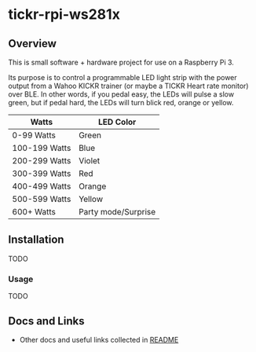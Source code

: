 # tickr-rpi-ws281x

## Overview

This is small software + hardware project for use on a Raspberry Pi 3.

Its purpose is to control a programmable LED light strip with the power output from a Wahoo KICKR trainer (or maybe a TICKR Heart rate monitor) over BLE.  In other words, if you pedal easy, the LEDs will pulse a slow green, but if pedal hard, the LEDs will turn blick red, orange or yellow.

| Watts | LED Color |
| --- | ----------- |
| 0-99 Watts | Green |
| 100-199 Watts | Blue |
| 200-299 Watts | Violet |
| 300-399 Watts | Red |
| 400-499 Watts | Orange |
| 500-599 Watts | Yellow |
| 600+ Watts | Party mode/Surprise |

## Installation

TODO

### Usage

TODO

## Docs and Links

- Other docs and useful links collected in [README](docs/README.md)
